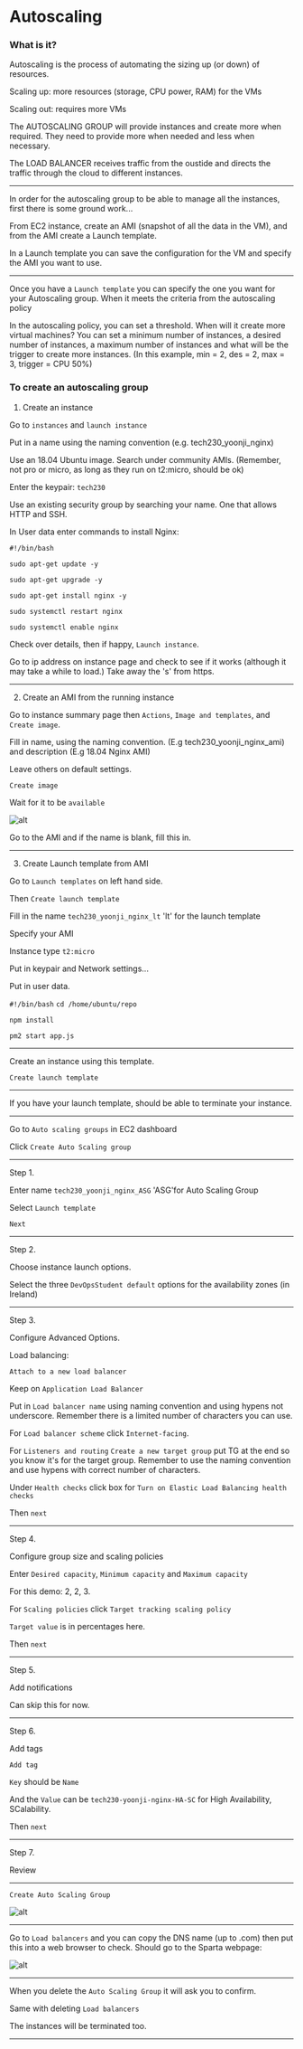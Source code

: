 # Autoscaling

### What is it?

Autoscaling is the process of automating the sizing up (or down) of resources.

Scaling up: more resources (storage, CPU power, RAM) for the VMs

Scaling out: requires more VMs

The AUTOSCALING GROUP will provide instances and create more when required.  They need to provide more when needed and less when necessary.

The LOAD BALANCER receives traffic from the oustide and directs the traffic through the cloud to different instances.

----

In order for the autoscaling group to be able to manage all the instances, first there is some ground work...

From EC2 instance, create an AMI (snapshot of all the data in the VM), and from the AMI create a Launch template.

In a Launch template you can save the configuration for the VM and specify the AMI you want to use.

----

Once you have a `Launch template` you can specify the one you want for your Autoscaling group.  When it meets the criteria from the autoscaling policy

In the autoscaling policy, you can set a threshold.  When will it create more virtual machines? You can set a minimum number of instances, a desired number of instances, a maximum number of instances and what will be the trigger to create more instances.  (In this example, min = 2, des = 2, max = 3, trigger = CPU 50%)



### To create an autoscaling group

1. Create an instance

Go to `instances` and `launch instance`

Put in a name using the naming convention (e.g. tech230_yoonji_nginx)

Use an 18.04 Ubuntu image.  Search under community AMIs. (Remember, not pro or micro, as long as they run on t2:micro, should be ok)

Enter the keypair: `tech230`

Use an existing security group by searching your name.  One that allows HTTP and SSH.

In User data enter commands to install Nginx:

`#!/bin/bash`

`sudo apt-get update -y`

`sudo apt-get upgrade -y`

`sudo apt-get install nginx -y`

`sudo systemctl restart nginx`

`sudo systemctl enable nginx`

Check over details, then if happy, `Launch instance`.

Go to ip address on instance page and check to see if it works (although it may take a while to load.) Take away the 's' from https.

----

2. Create an AMI from the running instance

Go to instance summary page then `Actions`, `Image and templates`, and `Create image`.

Fill in name, using the naming convention. (E.g tech230_yoonji_nginx_ami) and description (E.g 18.04 Nginx AMI)

Leave others on default settings.

`Create image`

Wait for it to be `available`

![alt](available.png)

Go to the AMI and if the name is blank, fill this in.

----

3. Create Launch template from AMI

Go to `Launch templates` on left hand side.

Then `Create launch template`

Fill in the name `tech230_yoonji_nginx_lt` 'lt' for the launch template

Specify your AMI

Instance type `t2:micro`

Put in keypair and Network settings...

Put in user data.

`#!/bin/bash`
`cd /home/ubuntu/repo`

`npm install`

`pm2 start app.js`

----

Create an instance using this template.

`Create launch template`

----

If you have your launch template, should be able to terminate your instance.

----

Go to `Auto scaling groups` in EC2 dashboard

Click `Create Auto Scaling group`

----

Step 1.

Enter name `tech230_yoonji_nginx_ASG` 'ASG'for Auto Scaling Group

Select `Launch template`

`Next`

----

Step 2.

Choose instance launch options.

Select the three `DevOpsStudent default` options for the availability zones (in Ireland)

----

Step 3.

Configure Advanced Options.

Load balancing:

`Attach to a new load balancer`

Keep on `Application Load Balancer`

Put in `Load balancer name` using naming convention and using hypens not underscore. Remember there is a limited number of characters you can use.

For `Load balancer scheme` click `Internet-facing`.

For `Listeners and routing` `Create a new target group` put TG at the end so you know it's for the target group.  Remember to use the naming convention and use hypens with correct number of characters.

Under `Health checks` click box for `Turn on Elastic Load Balancing health checks`

Then `next`

----

Step 4.

Configure group size and scaling policies

Enter `Desired capacity`, `Minimum capacity` and `Maximum capacity`

For this demo: 2, 2, 3.

For `Scaling policies` click `Target tracking scaling policy`

`Target value` is in percentages here.

Then `next`

----

Step 5.

Add notifications

Can skip this for now.

----

Step 6.

Add tags

`Add tag`

`Key` should be `Name`

And the `Value` can be `tech230-yoonji-nginx-HA-SC` for High Availability, SCalability.

Then `next`

----

Step 7.

Review

----

`Create Auto Scaling Group`

![alt](asg.png)

----

Go to `Load balancers` and you can copy the DNS name (up to .com) then put this into a web browser to check.  Should go to the Sparta webpage:

![alt](spartapage.png)

----

When you delete the `Auto Scaling Group` it will ask you to confirm.

Same with deleting `Load balancers`

The instances will be terminated too.

----
